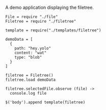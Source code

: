 A demo application displaying the filetree.

    File = require "./file"
    Filetree = require "./filetree"

    template = require("./templates/filetree")

    demoData = [
      {
        path: "hey.yolo"
        content: "wat"
        type: "blob"
      }
    ]

    filetree = Filetree()
    filetree.load demoData

    filetree.selectedFile.observe (file) ->
      console.log file

    $('body').append template(filetree)
